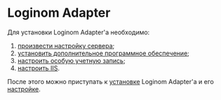# Loginom Adapter

Для установки Loginom Adapter'а необходимо:

1. [произвести настройку сервера](./prepare.md);
1. [установить дополнительное программное обеспечение](./additional-soft.md);
1. [настроить особую учетную запись](./special-user.md);
1. [настроить IIS](./iis-config.md).

После этого можно приступать к [установке](./setup.md) Loginom Adapter'а и его [настройке](../config/README.md).
